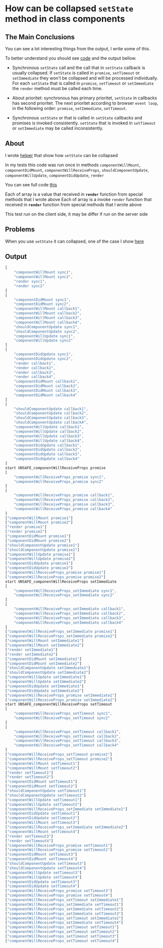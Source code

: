 # How can be collapsed `setState` method in class components

## The Main Conclusions

You can see a lot interesting things from the output, I write some of this.

To better understand you should see [code](https://github.com/or4/react-advanced/blob/master/src/set-state/collapse-in-class.tsx) and the output bellow.

* Synchronous `setState` call and the call that in `setState` callback is usually collapsed. If `setState` is called in `promise`, `setTimeout` or `setImmediate` they won't be collapsed and will be processed individually. For each `setState` that is called in `promise`, `setTimeout` or `setImmediate` the `render` method must be called each time.

* About prioritet: synchronous has primary prioritet, `setState` in callbacks has second prioritet. The next prioritet according to browser `event loop`, in the following order: `promise`, `setImmediate`, `setTimeout`.

* Synchronous `setState` or that is called in `setState` callbacks and promises is invoked consistently. `setState` that is invoked in `setTimeout` or `setImmediate` may be called inconsistently.

## About

I wrote [helper](https://github.com/or4/react-advanced/blob/master/src/set-state/collapse-in-class.tsx) that show how `setState` can be collapsed

In my tests this code was run once in methods
`componentWillMount`, `componentDidMount`, `componentWillReceiveProps`, `shouldComponentUpdate`, `componentWillUpdate`, `componentDidUpdate`, `render`

You can see full code [this](https://github.com/or4/react-advanced/blob/master/src/set-state/collapse-in-class.tsx)

Each of array is a value that received in __`render`__ function from special methods that I wrote above
Each of array is a invoke `render` function that received in __`render`__ function from special methods that I wrote above

This test run on the client side, it may be differ if run on the server side

## Problems

When you use `setState` it can collapsed, one of the case I show [here](https://github.com/or4/react-advanced/blob/master/src/set-state/collapse-in-class-cases.tsx)

## Output

```js
[
    "componentWillMount sync1",
    "componentWillMount sync2",
    "render sync1",
    "render sync2"
]
[
    "componentDidMount sync1",
    "componentDidMount sync2",
    "componentWillMount callback1",
    "componentWillMount callback2",
    "componentWillMount callback3",
    "componentWillMount callback4",
    "shouldComponentUpdate sync1",
    "shouldComponentUpdate sync2",
    "componentWillUpdate sync1",
    "componentWillUpdate sync2"
]
[
    "componentDidUpdate sync1",
    "componentDidUpdate sync2",
    "render callback1",
    "render callback2",
    "render callback3",
    "render callback4",
    "componentDidMount callback1",
    "componentDidMount callback2",
    "componentDidMount callback3",
    "componentDidMount callback4"
]
[
    "shouldComponentUpdate callback1",
    "shouldComponentUpdate callback2",
    "shouldComponentUpdate callback3",
    "shouldComponentUpdate callback4",
    "componentWillUpdate callback1",
    "componentWillUpdate callback2",
    "componentWillUpdate callback3",
    "componentWillUpdate callback4",
    "componentDidUpdate callback1",
    "componentDidUpdate callback2",
    "componentDidUpdate callback3",
    "componentDidUpdate callback4"
]
start UNSAFE_componentWillReceiveProps promise
[
    "componentWillReceiveProps_promise sync1",
    "componentWillReceiveProps_promise sync2"
]
[
    "componentWillReceiveProps_promise callback1",
    "componentWillReceiveProps_promise callback2",
    "componentWillReceiveProps_promise callback3",
    "componentWillReceiveProps_promise callback4"
]
["componentWillMount promise1"]
["componentWillMount promise2"]
["render promise1"]
["render promise2"]
["componentDidMount promise1"]
["componentDidMount promise2"]
["shouldComponentUpdate promise1"]
["shouldComponentUpdate promise2"]
["componentWillUpdate promise1"]
["componentWillUpdate promise2"]
["componentDidUpdate promise1"]
["componentDidUpdate promise2"]
["componentWillReceiveProps_promise promise1"]
["componentWillReceiveProps_promise promise2"]
start UNSAFE_componentWillReceiveProps setImmediate
[
    "componentWillReceiveProps_setImmediate sync1",
    "componentWillReceiveProps_setImmediate sync2"
]
[
    "componentWillReceiveProps_setImmediate callback1",
    "componentWillReceiveProps_setImmediate callback2",
    "componentWillReceiveProps_setImmediate callback3",
    "componentWillReceiveProps_setImmediate callback4"
]
["componentWillReceiveProps_setImmediate promise1"]
["componentWillReceiveProps_setImmediate promise2"]
["componentWillMount setImmediate1"]
["componentWillMount setImmediate2"]
["render setImmediate1"]
["render setImmediate2"]
["componentDidMount setImmediate1"]
["componentDidMount setImmediate2"]
["shouldComponentUpdate setImmediate1"]
["shouldComponentUpdate setImmediate2"]
["componentWillUpdate setImmediate1"]
["componentWillUpdate setImmediate2"]
["componentDidUpdate setImmediate1"]
["componentDidUpdate setImmediate2"]
["componentWillReceiveProps_promise setImmediate1"]
["componentWillReceiveProps_promise setImmediate2"]
start UNSAFE_componentWillReceiveProps setTimeout
[
    "componentWillReceiveProps_setTimeout sync1",
    "componentWillReceiveProps_setTimeout sync2"
]
[
    "componentWillReceiveProps_setTimeout callback1",
    "componentWillReceiveProps_setTimeout callback2",
    "componentWillReceiveProps_setTimeout callback3",
    "componentWillReceiveProps_setTimeout callback4"
]
["componentWillReceiveProps_setTimeout promise1"]
["componentWillReceiveProps_setTimeout promise2"]
["componentWillMount setTimeout1"]
["componentWillMount setTimeout2"]
["render setTimeout1"]
["render setTimeout2"]
["componentDidMount setTimeout1"]
["componentDidMount setTimeout2"]
["shouldComponentUpdate setTimeout1"]
["shouldComponentUpdate setTimeout2"]
["componentWillUpdate setTimeout1"]
["componentWillUpdate setTimeout2"]
["componentWillReceiveProps_setImmediate setImmediate1"]
["componentDidUpdate setTimeout1"]
["componentDidUpdate setTimeout2"]
["componentWillMount setTimeout3"]
["componentWillReceiveProps_setImmediate setImmediate2"]
["componentWillMount setTimeout4"]
["render setTimeout3"]
["render setTimeout4"]
["componentWillReceiveProps_promise setTimeout1"]
["componentWillReceiveProps_promise setTimeout2"]
["componentDidMount setTimeout3"]
["componentDidMount setTimeout4"]
["shouldComponentUpdate setTimeout3"]
["shouldComponentUpdate setTimeout4"]
["componentWillUpdate setTimeout3"]
["componentWillUpdate setTimeout4"]
["componentDidUpdate setTimeout3"]
["componentDidUpdate setTimeout4"]
["componentWillReceiveProps_promise setTimeout3"]
["componentWillReceiveProps_promise setTimeout4"]
["componentWillReceiveProps_setTimeout setImmediate1"]
["componentWillReceiveProps_setImmediate setTimeout1"]
["componentWillReceiveProps_setImmediate setTimeout2"]
["componentWillReceiveProps_setImmediate setTimeout3"]
["componentWillReceiveProps_setTimeout setImmediate2"]
["componentWillReceiveProps_setImmediate setTimeout4"]
["componentWillReceiveProps_setTimeout setTimeout1"]
["componentWillReceiveProps_setTimeout setTimeout2"]
["componentWillReceiveProps_setTimeout setTimeout3"]
["componentWillReceiveProps_setTimeout setTimeout4"]
```
